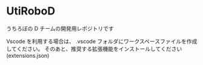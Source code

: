 # UtiRoboD

うちろぼの D チームの開発用レポジトリです

Vscode を利用する場合は、
.vscode フォルダにワークスペースファイルを作成してください。
そのあと、推奨する拡張機能をインストールしてください(extensions.json)
